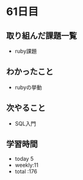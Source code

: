 # 61日目
## 取り組んだ課題一覧
- ruby課題
## わかったこと
- rubyの挙動
## 次やること
- SQL入門
## 学習時間
- today 5
- weekly:11
- total :176
